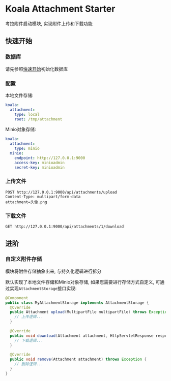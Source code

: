 # Koala Attachment Starter

考拉附件启动模块, 实现附件上传和下载功能

## 快速开始

### 数据库

请先参照[快速开始](../../docs/guide/getting-started.md#初始化数据库)初始化数据库

### 配置

本地文件存储:

```yaml
koala:
  attachment:
    type: local
    root: /tmp/attachment
```

Minio对象存储:

```yaml
koala:
  attachment:
    type: minio
  minio:
    endpoint: http://127.0.0.1:9000
    access-key: minioadmin
    secret-key: minioadmin
```

### 上传文件

```http
POST http://127.0.0.1:9000/api/attachments/upload
Content-Type: multipart/form-data
attachment=头像.png
```

### 下载文件

```http
GET http://127.0.0.1:9000/api/attachments/1/download
```

## 进阶

### 自定义附件存储

模块将附件存储抽象出来, 与持久化逻辑进行拆分

默认实现了本地文件存储和Minio对象存储, 如果您需要进行存储方式自定义, 可通过实现`AttachmentStorage`接口实现:

```java
@Component
public class MyAttachmentStorage implements AttachmentStorage {
  @Override
  public Attachment upload(MultipartFile multipartFile) throws Exception {
    // 上传逻辑...
  }
    
  @Override
  public void download(Attachment attachment, HttpServletResponse response) throws Exception {
    // 下载逻辑...
  }
    
  @Override
  public void remove(Attachment attachment) throws Exception {
    // 删除逻辑...
  }
}
```



